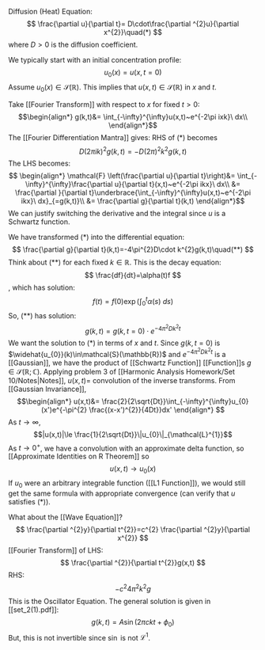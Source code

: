 
Diffusion (Heat) Equation: $$
\frac{\partial u}{\partial t}= D\cdot\frac{\partial ^{2}u}{\partial x^{2}}\quad(*)
$$where $D>0$ is the diffusion coefficient.

We typically start with an initial concentration profile: $$u_{0}(x)=u(x,t=0)$$
Assume $u_{0}(x)\in\mathcal{S}(\mathbb{R})$. This implies that $u(x,t)\in\mathcal{S}(\mathbb{R})$ in $x$ and $t$.

Take [[Fourier Transform]] with respect to $x$ for fixed $t>0$:
$$\begin{align*}
g(k,t)&= \int_{-\infty}^{\infty}u(x,t)~e^{-2\pi ixk}\ dx\\
\end{align*}$$
The [[Fourier Differentiation Mantra]] gives: RHS of ($*$) becomes $$
D(2\pi ik)^{2}g(k,t)=-D(2\pi )^{2}k^{2}g(k,t)
$$
The LHS becomes: $$
\begin{align*}
\mathcal{F} \left(\frac{\partial u}{\partial t}\right)&= \int_{-\infty}^{\infty}\frac{\partial u}{\partial t}(x,t)~e^{-2\pi ikx}\ dx\\
&= \frac{\partial }{\partial t}\underbrace{\int_{-\infty}^{\infty}u(x,t)~e^{-2\pi ikx}\ dx}_{=g(k,t)}\\
&= \frac{\partial g}{\partial t}(k,t)
\end{align*}$$
We can justify switching the derivative and the integral since $u$ is a Schwartz function.

We have transformed $(*)$ into the differential equation: $$
\frac{\partial g}{\partial t}(k,t)=-4\pi^{2}D\cdot k^{2}g(k,t)\quad(**)
$$
Think about $(**)$ for each fixed $k\in \mathbb{R}$. This is the decay equation: $$
\frac{df}{dt}=\alpha(t)f
$$, which has solution: $$
f(t)= f(0)\exp\left(\int_{0}^{t} \alpha(s)\ ds\right)
$$
So, $(**)$ has solution: $$
g(k,t)= g(k,t=0)\cdot e^{-4\pi^{2}Dk^{2}t}
$$
We want the solution to $(*)$ in terms of $x$ and $t$. Since $g(k,t=0)$ is $\widehat{u_{0}}(k)\in\mathcal{S}(\mathbb{R})$ and $e^{-4\pi^{2}Dk^{2}t}$ is a [[Gaussian]], we have the product of [[Schwartz Function]] [[Function]]s $g\in\mathcal{S}(\mathbb{R};\mathbb{C})$. Applying problem 3 of [[Harmonic Analysis Homework/Set 10/Notes|Notes]], $u(x,t)=$ convolution of the inverse transforms. From [[Gaussian Invariance]], $$\begin{align*}
u(x,t)&= \frac{2}{2\sqrt{Dt}}\int_{-\infty}^{\infty}u_{0}(x')e^{-\pi^{2} \frac{(x-x')^{2}}{4Dt}}dx'
\end{align*}
$$
As $t \rightarrow \infty$,
$$|u(x,t)|\le \frac{1}{2\sqrt{Dt}}\|u_{0}\|_{\mathcal{L}^{1}}$$
As $t \rightarrow 0^{+}$, we have a convolution with an approximate delta function, so [[Approximate Identities on R Theorem]] so $$u(x,t)\rightarrow u_{0}(x)$$
If $u_{0}$ were an arbitrary integrable function ([[L1 Function]]), we would still get the same formula with appropriate convergence (can verify that $u$ satisfies $(*)$).





What about the [[Wave Equation]]? $$
\frac{\partial ^{2}y}{\partial t^{2}}=c^{2} \frac{\partial ^{2}y}{\partial x^{2}}
$$
[[Fourier Transform]] of LHS: $$
\frac{\partial ^{2}}{\partial t^{2}}g(x,t)
$$
RHS: $$-c^{2}4\pi^{2}k^{2}g$$
This is the Oscillator Equation. The general solution is given in [[set_2(1).pdf]]: $$g(k,t)=A\sin(2\pi ckt+\phi_{0})$$But, this is not invertible since $\sin$ is not $\mathcal{L}^{1}$.
